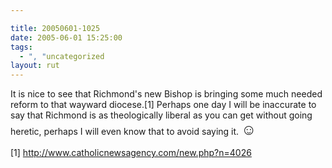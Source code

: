 ```yaml
---

title: 20050601-1025
date: 2005-06-01 15:25:00
tags:
  - ", "uncategorized
layout: rut
---
```


<p>It is nice to see that Richmond's new Bishop is bringing some
much needed reform to that wayward diocese.[1] Perhaps one day I
will be inaccurate to say that Richmond is as theologically liberal
as you can get without going heretic, perhaps I will even know that
to avoid saying it. <font size="+2">&#x263a;</font></p>

[1] http://www.catholicnewsagency.com/new.php?n=4026

